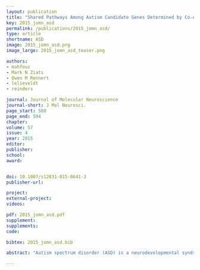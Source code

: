```yaml
---
layout: publication
title: "Shared Pathways Among Autism Candidate Genes Determined by Co-expression Network Analysis of the Developing Human Brain Transcriptome"
key: 2015_jomn_asd
permalink: /publications/2015_jomn_asd/
type: article
shortname: ASD
image: 2015_jomn_asd.png
image_large: 2015_jomn_asd_teaser.png

authors:
- mahfouz
- Mark N Ziats
- Owen M Rennert
- lelieveldt
- reinders

journal: Journal of Molecular Neuroscience
journal-short: J Mol Neurosci.
page_start: 580
page_end: 594
chapter:
volume: 57
issue: 4
year: 2015
editor:
publisher:
school:
award:


doi: 10.1007/s12031-015-0641-3
publisher-url:

project:
external-project:
videos:

pdf: 2015_jomn_asd.pdf
supplement:
supplements:
code:

bibtex: 2015_jomn_asd.bib

abstract: "Autism spectrum disorder (ASD) is a neurodevelopmental syndrome known to have a significant but complex genetic etiology. Hundreds of diverse genes have been implicated in ASD; yet understanding how many genes, each with disparate function, can all be linked to a single clinical phenotype remains unclear. We hypothesized that understanding functional relationships between autism candidate genes during normal human brain development may provide convergent mechanistic insight into the genetic heterogeneity of ASD. We analyzed the co-expression relationships of 455 genes previously implicated in autism using the BrainSpan human transcriptome database, across 16 anatomical brain regions spanning prenatal life through adulthood. We discovered modules of ASD candidate genes with biologically relevant temporal co-expression dynamics, which were enriched for functional ontologies related to synaptogenesis, apoptosis, and GABA-ergic neurons. Furthermore, we also constructed co-expression networks from the entire transcriptome and found that ASD candidate genes were enriched in modules related to mitochondrial function, protein translation, and ubiquitination. Hub genes central to these ASD-enriched modules were further identified, and their functions supported these ontological findings. Overall, our multi-dimensional co-expression analysis of ASD candidate genes in the normal developing human brain suggests the heterogeneous set of ASD candidates share transcriptional networks related to synapse formation and elimination, protein turnover, and mitochondrial function."

---
```

